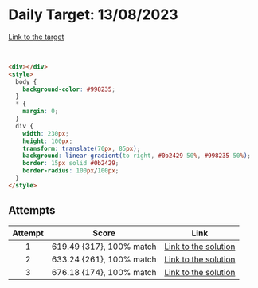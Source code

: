 # Daily Target: 13/08/2023

[Link to the target](https://cssbattle.dev/play/GTHyAgD8BJ81NChOprEi)

<!-- ![img](../images/target-solution/daily-target_2023-08-26.png) -->

<br>

```html
<div></div>
<style>
  body {
    background-color: #998235;
  }
  * {
    margin: 0;
  }
  div {
    width: 230px;
    height: 100px;
    transform: translate(70px, 85px);
    background: linear-gradient(to right, #0b2429 50%, #998235 50%);
    border: 15px solid #0b2429;
    border-radius: 100px/100px;
  }
</style>
```

## Attempts
| Attempt | Score | Link |
|:-:|:-:|:-:|
| 1 | 619.49 {317}, 100% match | [Link to the solution](../html/daily-target_2023-08-13_attempt-01.html) |
| 2 | 633.24 {261}, 100% match | [Link to the solution](../html/daily-target_2023-08-13_attempt-02.html) |
| 3 | 676.18 {174}, 100% match | [Link to the solution](../html/daily-target_2023-08-13_attempt-03.html) |